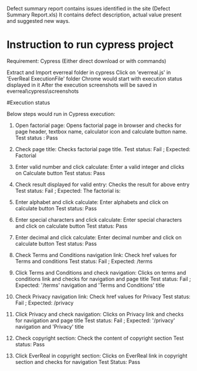 
Defect summary report contains issues identified in the site (Defect Summary Report.xls)
It contains defect description, actual value present and suggested new ways.

# Instruction to run cypress project

Requirement: Cypress (Either direct download or with commands)

Extract and Import everreal folder in cypress
Click on 'everreal.js' in 'EverReal ExecutionFile' folder
Chrome would start with execution status displayed in it
After the execution screenshots will be saved in everreal\cypress\screenshots

#Execution status

Below steps would run in Cypress execution:
1. Open factorial page:
	Opens factorial page in browser and checks for page header, textbox name, calculator icon and calculate button name.
	Test status : Pass

2. Check page title:
	Checks factorial page title.
	Test status: Fail ; Expected: Factorial

3. Enter valid number and click calculate:
	Enter a valid integer and clicks on Calculate button
	Test status: Pass

4. Check result displayed for valid entry:
	Checks the result for above entry 
	Test status: Fail ; Expected: The factorial is:<Output>

5. Enter alphabet and click calculate:
	Enter alphabets and click on calculate button
	Test status: Pass

6. Enter special characters and click calculate:
	Enter special characters and click on calculate button
	Test status: Pass

7. Enter decimal and click calculate:
	Enter decimal number and click on calculate button
	Test status: Pass

8. Check Terms and Conditions navigation link:
	Check href values for Terms and conditions
	Test status: Fail ; Expected: /terms

9. Click Terms and Conditions and check navigation:
	Clicks on terms and conditions link and checks for navigation and page title
	Test status: Fail ; Expected: '/terms' navigation and 'Terms and Conditions' title

10. Check Privacy navigation link:
	Check href values for Privacy
	Test status: Fail ; Expected: /privacy

11. Click Privacy and check navigation:
	Clicks on Privacy link and checks for navigation and page title
	Test status: Fail ; Expected: '/privacy' navigation and 'Privacy' title

12. Check copyright section:
	Check the content of copyright section
	Test status: Pass

13. Click EverReal in copyright section:
	Clicks on EverReal link in copyright section and checks for navigation
	Test Status: Pass
